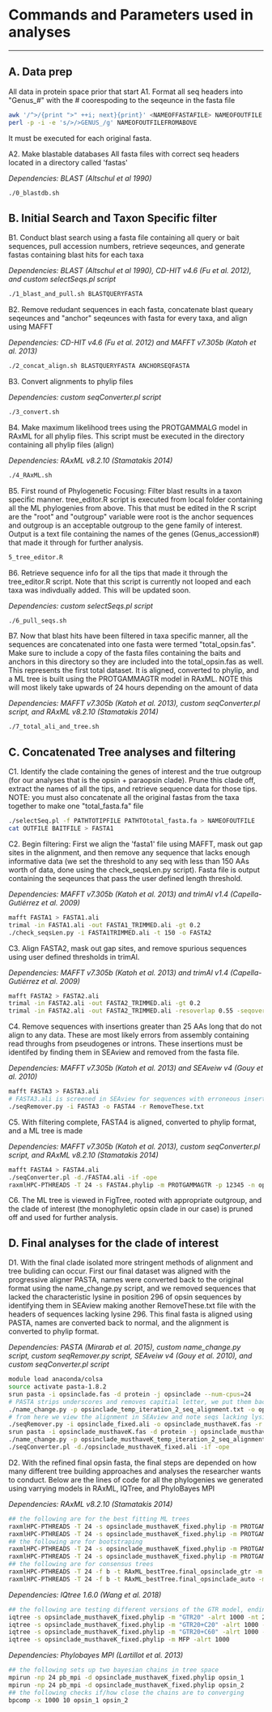 # Commands and Parameters used in analyses
------

## A. Data prep
All data in protein space prior that start
A1. Format all seq headers into "Genus_#" with the # coorespoding to the seqeunce in the fasta file

```sh
awk '/^>/{print ">" ++i; next}{print}' <NAMEOFFASTAFILE> NAMEOFOUTFILE
perl -p -i -e 's/>/>GENUS_/g' NAMEOFOUTFILEFROMABOVE
```
It must be executed for each original fasta.


A2. Make blastable databases
All fasta files with correct seq headers located in a directory called 'fastas'

*Dependencies: BLAST (Altschul et al 1990)*
```sh
./0_blastdb.sh
```

## B. Initial Search and Taxon Specific filter

B1. Conduct blast search using a fasta file containing all query or bait sequences, pull accession numbers, retrieve seqeunces, and generate fastas containing blast hits for each taxa

*Dependencies: BLAST (Altschul et al 1990), CD-HIT v4.6 (Fu et al. 2012), and custom selectSeqs.pl script*
```sh
./1_blast_and_pull.sh BLASTQUERYFASTA
```

B2. Remove redudant sequences in each fasta, concatenate blast queary seqeunces and "anchor" seqeunces with fasta for every taxa, and align using MAFFT

*Dependencies: CD-HIT v4.6 (Fu et al. 2012) and MAFFT v7.305b (Katoh et al. 2013)*
```sh
./2_concat_align.sh BLASTQUERYFASTA ANCHORSEQFASTA
```

B3. Convert alignments to phylip files

*Dependencies: custom seqConverter.pl script*
```sh
./3_convert.sh
```

B4. Make maximum likelihood trees using the PROTGAMMALG model in RAxML for all phylip files. This script must be executed in the directory containing all phylip files (align)

*Dependencies: RAxML v8.2.10 (Stamatakis 2014)*
```sh
./4_RAxML.sh
```

B5. First round of Phylogenetic Focusing: Filter blast results in a taxon specific manner. tree_editor.R script is executed from local folder containing all the ML phylogenies from above. This that must be edited in the R script are the "root" and "outgroup" variable were root is the anchor sequences and outgroup is an acceptable outgroup to the gene family of interest. Output is a text file containing the names of the genes (Genus_accession#) that made it through for further analysis. 

```sh
5_tree_editor.R
```

B6. Retrieve sequence info for all the tips that made it through the tree_editor.R script. Note that this script is currently not looped and each taxa was indivdually added. This will be updated soon.

*Dependencies: custom selectSeqs.pl script*
```sh
./6_pull_seqs.sh
```

B7. Now that blast hits have been filtered in taxa specific manner, all the sequences are concatenated into one fasta were termed "total_opsin.fas". Make sure to include a copy of the fasta files containing the baits and anchors in this directory so they are included into the total_opsin.fas as well. This represents the first total dataset. It is aligned, converted to phylip, and a ML tree is built using the PROTGAMMAGTR model in RAxML. NOTE this will most likely take upwards of 24 hours depending on the amount of data

*Dependencies: MAFFT v7.305b (Katoh et al. 2013), custom seqConverter.pl script, and RAxML v8.2.10 (Stamatakis 2014)*
```sh
./7_total_ali_and_tree.sh
```


## C. Concatenated Tree analyses and filtering

C1. Identify the clade containing the genes of interest and the true outgroup (for our analyses that is the opsin + paraopsin clade). Prune this clade off, extract the names of all the tips, and retrieve sequence data for those tips. NOTE: you must also concatenate all the original fastas from the taxa together to make one "total_fasta.fa" file

```sh
./selectSeq.pl -f PATHTOTIPFILE PATHTOtotal_fasta.fa > NAMEOFOUTFILE
cat OUTFILE BAITFILE > FASTA1
```

C2. Begin filtering: First we align the 'fasta1' file using MAFFT, mask out gap sites in the alignment, and then remove any sequence that lacks enough informative data (we set the threshold to any seq with less than 150 AAs worth of data, done using the check_seqsLen.py script). Fasta file is output containing the seqeunces that pass the user defined length threshold.

*Dependencies: MAFFT v7.305b (Katoh et al. 2013) and trimAl v1.4 (Capella-Gutiérrez et al. 2009)*
```sh
mafft FASTA1 > FASTA1.ali
trimal -in FASTA1.ali -out FASTA1_TRIMMED.ali -gt 0.2
./check_seqsLen.py -i FASTA1TRIMMED.ali -t 150 -o FASTA2
```

C3. Align FASTA2, mask out gap sites, and remove spurious sequences using user defined thresholds in trimAl.

*Dependencies: MAFFT v7.305b (Katoh et al. 2013) and trimAl v1.4 (Capella-Gutiérrez et al. 2009)*
```sh
mafft FASTA2 > FASTA2.ali
trimal -in FASTA2.ali -out FASTA2_TRIMMED.ali -gt 0.2
trimal -in FASTA2.ali -out FASTA2_TRIMMED.ali -resoverlap 0.55 -seqoverlap 55
```

C4. Remove sequences with insertions greater than 25 AAs long that do not align to any data. These are most likely errors from assembly containing read throughs from pseudogenes or introns. These insertions must be identifed by finding them in SEAview and removed from the fasta file.

*Dependencies: MAFFT v7.305b (Katoh et al. 2013) and SEAveiw v4 (Gouy et al. 2010)*
```sh
mafft FASTA3 > FASTA3.ali
# FASTA3.ali is screened in SEAview for sequences with erroneous insertions. Names of seqs to be removed written to RemoveThese.txt
./seqRemover.py -i FASTA3 -o FASTA4 -r RemoveThese.txt
```

C5. With filtering complete, FASTA4 is aligned, converted to phylip format, and a ML tree is made

*Dependencies: MAFFT v7.305b (Katoh et al. 2013), custom seqConverter.pl script, and RAxML v8.2.10 (Stamatakis 2014)*
```sh
mafft FASTA4 > FASTA4.ali
./seqConverter.pl -d./FASTA4.ali -if -ope
raxmlHPC-PTHREADS -T 24 -s FASTA4.phylip -m PROTGAMMAGTR -p 12345 -n opsin_and_outgroup.tre
```

C6. The ML tree is viewed in FigTree, rooted with appropriate outgroup, and the clade of interest (the monophyletic opsin clade in our case) is pruned off and used for further analysis.

## D. Final analyses for the clade of interest

D1. With the final clade isolated more stringent methods of alignment and tree buliding can occur. First our final dataset was aligned with the progressive aligner PASTA, names were converted back to the original format using the name_change.py script, and we removed sequences that lacked the characteristic lysine in position 296 of opsin sequences by identifying them in SEAview making another RemoveThese.txt file with the headers of sequences lacking lysine 296. This final fasta is aligned using PASTA, names are converted back to normal, and the alignment is converted to phylip format.

*Dependencies: PASTA (Mirarab et al. 2015), custom name_change.py script, custom seqRemover.py script, SEAveiw v4 (Gouy et al. 2010), and custom seqConverter.pl script*
```sh
module load anaconda/colsa
source activate pasta-1.8.2
srun pasta -i opsinclade.fas -d protein -j opsinclade --num-cpus=24
# PASTA strips underscores and removes capitial letter, we put them back with the next step
./name_change.py -p opsinclade_temp_iteration_2_seq_alignment.txt -o opsinclade_fixed.ali
# from here we view the alignment in SEAview and note seqs lacking lysine 296 in the RemoveThese.txt file
./seqRemover.py -i opsinclade_fixed.ali -o opsinclade_musthaveK.fas -r RemoveThese.txt
srun pasta -i opsinclade_musthaveK.fas -d protein -j opsinclade_musthaveK --num-cpus=24
./name_change.py -p opsinclade_musthaveK_temp_iteration_2_seq_alignment.txt -o opsinclade_musthaveK_fixed.ali
./seqConverter.pl -d./opsinclade_musthaveK_fixed.ali -if -ope
```

D2. With the refined final opsin fasta, the final steps are depended on how many different tree building approaches and analyses the researcher wants to conduct. Below are the lines of code for all the phylogenies we generated using varrying models in RAxML, IQTree, and PhyloBayes MPI

*Dependencies: RAxML v8.2.10 (Stamatakis 2014)*
```sh
## the following are for the best fitting ML trees
raxmlHPC-PTHREADS -T 24 -s opsinclade_musthaveK_fixed.phylip -m PROTGAMMAGTR -# 20 -p 12345 -n final_opsinclade_gtr.tre
raxmlHPC-PTHREADS -T 24 -s opsinclade_musthaveK_fixed.phylip -m PROTGAMMAAUTO -# 20 -p 12345 -n final_opsinclade_auto.tre
## the following are for bootstraping
raxmlHPC-PTHREADS -T 24 -s opsinclade_musthaveK_fixed.phylip -m PROTGAMMAGTR -p 12345 -n final_opsinclade_gtr.tre -x 12345 -N 1000
raxmlHPC-PTHREADS -T 24 -s opsinclade_musthaveK_fixed.phylip -m PROTGAMMAAUTO -p 12345 -n final_opsinclade_auto.tre -x 12345 -N 1000
## the following are for consensus trees
raxmlHPC-PTHREADS -T 24 -f b -t RAxML_bestTree.final_opsinclade_gtr -m PROTGAMMAGTR -p 12345 -n consensus_opsinclade_gtr.tre -z RAxML_bootstrap.final_opsinclade_gtr.tre
raxmlHPC-PTHREADS -T 24 -f b -t RAxML_bestTree.final_opsinclade_auto -m PROTGAMMAAUTP -p 12345 -n consensus_opsinclade_auto.tre -z RAxML_bootstrap.final_opsinclade_auto.tre
```

*Dependencies: IQtree 1.6.0 (Wang et al. 2018)*
```sh
## the following are testing different versions of the GTR model, ending with ModelFinder implemented via IQTree to find the best fixed model
iqtree -s opsinclade_musthaveK_fixed.phylip -m "GTR20" -alrt 1000 -nt 24
iqtree -s opsinclade_musthaveK_fixed.phylip -m "GTR20+C20" -alrt 1000 -nt 24
iqtree -s opsinclade_musthaveK_fixed.phylip -m "GTR20+C60" -alrt 1000 -nt 24
iqtree -s opsinclade_musthaveK_fixed.phylip -m MFP -alrt 1000
```

*Dependencies: Phylobayes MPI (Lartillot et al. 2013)*
```sh
## the following sets up two bayesian chains in tree space
mpirun -np 24 pb_mpi -d opsinclade_musthaveK_fixed.phylip opsin_1 
mpirun -np 24 pb_mpi -d opsinclade_musthaveK_fixed.phylip opsin_2
## the following checks if/how close the chains are to converging
bpcomp -x 1000 10 opsin_1 opsin_2
```
